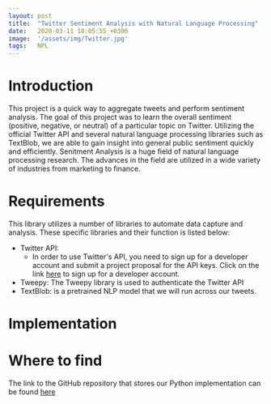 ```yaml
---
layout: post
title:  "Twitter Sentiment Analysis with Natural Language Processing"
date:   2020-03-11 18:05:55 +0300
image:  '/assets/img/Twitter.jpg'
tags:   NPL
---
```

# Introduction
This project is a quick way to aggregate tweets and perform sentiment analysis. The goal of this project was to learn the overall sentiment (positive, negative, or neutral) of a particular topic on Twitter. Utilizing the official Twitter API and several natural language processing libraries such as TextBlob, we are able to gain insight into general public sentiment quickly and efficiently. Senitment Analysis is a huge field of natural language processing research. The advances in the field are utilized in a wide variety of industries from marketing to finance. 

# Requirements
This library utilizes a number of libraries to automate data capture and analysis. These specific libraries and their function is listed below:
* Twitter API:
  * In order to use Twitter's API, you need to sign up for a developer account and submit a project proposal for the API keys. Click on the link [here](https://developer.twitter.com/en) to sign up for a developer account.
* Tweepy: The Tweepy library is used to authenticate the Twitter API
* TextBlob: is a pretrained NLP model that we will run across our tweets. 

# Implementation



# Where to find
The link to the GitHub repository that stores our Python implementation can be found [here](https://github.com/brodyu/twitter_sentiment_analysis)


